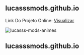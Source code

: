 ## lucasssmods.github.io

Link Do Projeto Online: [Visualizar](https://lucasssmods.github.io)

![lucasss-mods-animes](https://github.com/LucasssMODS/lucasss-mods-animes/blob/main/lucasss-mods-animes.png)
## lucasssmods.github.io
